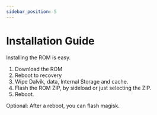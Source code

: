 ```yaml
---
sidebar_position: 5
---
```


# Installation Guide #

Installing the ROM is easy.

1. Download the ROM
2. Reboot to recovery
3. Wipe Dalvik, data, Internal Storage and cache.
4. Flash the ROM ZIP, by sideload or just selecting the ZIP.
5. Reboot.

Optional: After a reboot, you can flash magisk.